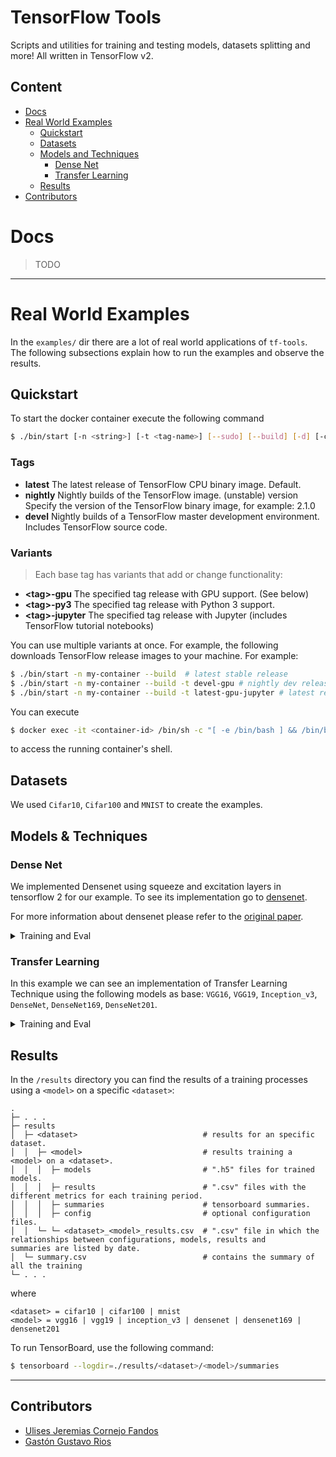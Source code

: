 # TensorFlow Tools

Scripts and utilities for training and testing models, datasets splitting and more! All written in TensorFlow v2.

## Content

- [Docs](#docs)
- [Real World Examples](#usage-examples)
    - [Quickstart](#quickstart)
    - [Datasets](#datasets)
    - [Models and Techniques](#models-&-techniques)
        - [Dense Net](#dense-net)
        - [Transfer Learning](#transfer-learning)
    - [Results](#results)
- [Contributors](#contributors)

# Docs

> TODO

* * *

# Real World Examples

In the `examples/` dir there are a lot of real world applications of `tf-tools`. The following subsections explain how to run the examples and observe the results.

## Quickstart

To start the docker container execute the following command

```sh
$ ./bin/start [-n <string>] [-t <tag-name>] [--sudo] [--build] [-d] [-c <command>]
```

### Tags

- **latest**	The latest release of TensorFlow CPU binary image. Default.
- **nightly**	Nightly builds of the TensorFlow image. (unstable)
version	Specify the version of the TensorFlow binary image, for example: 2.1.0
- **devel**	Nightly builds of a TensorFlow master development environment. Includes TensorFlow source code.

### Variants

> Each base tag has variants that add or change functionality:

- **\<tag\>-gpu**	The specified tag release with GPU support. (See below)
- **\<tag\>-py3**	The specified tag release with Python 3 support.
- **\<tag\>-jupyter**	The specified tag release with Jupyter (includes TensorFlow tutorial notebooks)

You can use multiple variants at once. For example, the following downloads TensorFlow release images to your machine. For example:

```sh
$ ./bin/start -n my-container --build  # latest stable release
$ ./bin/start -n my-container --build -t devel-gpu # nightly dev release w/ GPU support
$ ./bin/start -n my-container --build -t latest-gpu-jupyter # latest release w/ GPU support and Jupyter
```

You can execute

```sh
$ docker exec -it <container-id> /bin/sh -c "[ -e /bin/bash ] && /bin/bash || /bin/sh"
```
to access the running container's shell.

## Datasets

We used `Cifar10`, `Cifar100` and `MNIST` to create the examples.

## Models & Techniques

### Dense Net

We implemented Densenet using squeeze and excitation layers in tensorflow 2 for our example. To see its implementation go to [densenet](https://github.com/okason97/DenseNet-Tensorflow2).

For more information about densenet please refer to the [original paper](https://arxiv.org/abs/1608.06993).

<details><summary>Training and Eval</summary>

#### Training

Run the following command to run training on `<config>` with default parameters.

```sh
$ ./bin/run --model densenet --mode train --config <config>
```

`<config> = cifar10 | cifar100 | mnist`

#### Evaluating

To run evaluation on a specific dataset

```sh
$ ./bin/run --model densenet --mode eval --config <config>
```

`<config> = cifar10 | cifar100 | mnist`
</details>

### Transfer Learning

In this example we can see an implementation of Transfer Learning Technique using the following models
as base: `VGG16`, `VGG19`, `Inception_v3`, `DenseNet`, `DenseNet169`, `DenseNet201`.

<details><summary>Training and Eval</summary>

#### Training

Run the following command to run training on `<config>` with default parameters.

```sh
$ ./bin/run --tl --model <model> --mode train --config <config>
```

```
<model> = VGG16 | VGG19 | Inception_v3 | DenseNet | DenseNet169 | DenseNet201
<config> = cifar10 | cifar100 | mnist
```
#### Evaluating

To run evaluation on a specific dataset

```sh
$ ./bin/run --tl --model <model> --mode eval --config <config>
```

```
<model> = VGG16 | VGG19 | Inception_v3 | DenseNet | DenseNet169 | DenseNet201
<config> = cifar10 | cifar100 | mnist
```
</details>

## Results

In the `/results` directory you can find the results of a training processes using a `<model>` on a specific `<dataset>`:

```
.
├─ . . .
├─ results
│  ├─ <dataset>                            # results for an specific dataset.
│  │  ├─ <model>                           # results training a <model> on a <dataset>.
│  │  │  ├─ models                         # ".h5" files for trained models.
│  │  │  ├─ results                        # ".csv" files with the different metrics for each training period.
│  │  │  ├─ summaries                      # tensorboard summaries.
│  │  │  ├─ config                         # optional configuration files.
│  │  └─ └─ <dataset>_<model>_results.csv  # ".csv" file in which the relationships between configurations, models, results and 
summaries are listed by date.
│  └─ summary.csv                          # contains the summary of all the training
└─ . . .
```

where

```
<dataset> = cifar10 | cifar100 | mnist
<model> = vgg16 | vgg19 | inception_v3 | densenet | densenet169 | densenet201
```

To run TensorBoard, use the following command:

```sh
$ tensorboard --logdir=./results/<dataset>/<model>/summaries
```

* * *

## Contributors

- [Ulises Jeremias Cornejo Fandos](https://github.com/ulises-jeremias)
- [Gastón Gustavo Rios](https://github.com/okason97)

